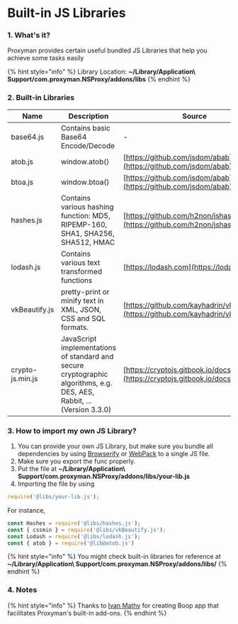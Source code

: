 # Built-in JS Libraries

### 1. What's it?

Proxyman provides certain useful bundled JS Libraries that help you achieve some tasks easily

{% hint style="info" %}
Library Location: **\~/Library/Application\ Support/com.proxyman.NSProxy/addons/libs**
{% endhint %}

### 2. Built-in Libraries

| Name             | Description                                                                                                            | Source                                                                               |
| ---------------- | ---------------------------------------------------------------------------------------------------------------------- | ------------------------------------------------------------------------------------ |
| base64.js        | Contains basic Base64 Encode/Decode                                                                                    | -                                                                                    |
| atob.js          | window.atob()                                                                                                          | [https://github.com/jsdom/abab](https://github.com/jsdom/abab)                       |
| btoa.js          | window.btoa()                                                                                                          | [https://github.com/jsdom/abab](https://github.com/jsdom/abab)                       |
| hashes.js        | Contains various hashing function: MD5, RIPEMP-160, SHA1, SHA256, SHA512, HMAC                                         | [https://github.com/h2non/jshashes](https://github.com/h2non/jshashes)               |
| lodash.js        | Contains various text transformed functions                                                                            | [https://lodash.com](https://lodash.com)                                             |
| vkBeautify.js    | pretty-print or minify text in XML, JSON, CSS and SQL formats.                                                         | [https://github.com/kayhadrin/vkBeautify/](https://github.com/kayhadrin/vkBeautify/) |
| crypto-js.min.js | JavaScript implementations of standard and secure cryptographic algorithms, e.g. DES, AES, Rabbit, ... (Version 3.3.0) | [https://cryptojs.gitbook.io/docs/](https://cryptojs.gitbook.io/docs/)               |

### 3. How to import my own JS Library?

1. You can provide your own JS Library, but make sure you bundle all dependencies by using [Browserify](http://browserify.org) or [WebPack](https://webpack.js.org) to a single JS file.
2. Make sure you export the func properly.
3. Put the file at **\~/Library/Application\ Support/com.proxyman.NSProxy/addons/libs/your-lib.js**
4. Importing the file by using&#x20;

```javascript
require('@libs/your-lib.js');
```

For instance,

```javascript
const Hashes = require('@libs/hashes.js');
const { cssmin } = require('@libs/vkBeautify.js');
const Lodash = require('@libs/lodash.js');
const { atob } = require('@lib@atob.js')
```

{% hint style="info" %}
You might check built-in libraries for reference at **\~/Library/Application\ Support/com.proxyman.NSProxy/addons/libs/**
{% endhint %}

### 4. Notes

{% hint style="info" %}
Thanks to [Ivan Mathy](https://github.com/IvanMathy) for creating Boop app that facilitates Proxyman's built-in add-ons.
{% endhint %}

